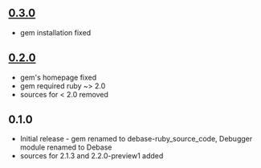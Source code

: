 ## [0.3.0](https://github.com/os97673/debase-ruby_core_source/compare/v.0.2.0...v.0.3.0)

* gem installation fixed

## [0.2.0](https://github.com/os97673/debase-ruby_core_source/compare/v.0.1.0...v.0.2.0)

* gem's homepage fixed
* gem required ruby ~> 2.0
* sources for < 2.0 removed

## 0.1.0 

* Initial release - gem renamed to debase-ruby_source_code, Debugger module renamed to Debase
* sources for 2.1.3 and 2.2.0-preview1 added

